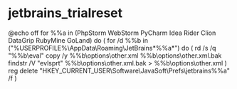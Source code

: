 # jetbrains_trialreset

@echo off
for %%a in (PhpStorm WebStorm PyCharm Idea Rider Clion DataGrip RubyMine GoLand) do (
	for /d %%b in ("%USERPROFILE%\AppData\Roaming\JetBrains\*%%a*") do (
		rd /s /q "%%b\eval"
		copy /y %%b\options\other.xml %%b\options\other.xml.bak
		findstr /V "evlsprt" %%b\options\other.xml.bak > %%b\options\other.xml
	)
	reg delete "HKEY_CURRENT_USER\Software\JavaSoft\Prefs\jetbrains\%%a" /f
)
